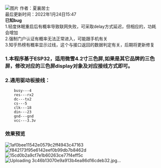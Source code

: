   ![图片](https://user-images.githubusercontent.com/32239713/151153571-9d4c58d6-e5b2-4a16-8c9d-78818740d7ac.png)
  作者：夏襄居士<br>
  最后更新时间：2022年1月24日15:47<br>
  **已知bug**<br>
        1.轻度休眠重启后有概率导致联网失败，可采取delay方式延迟，但相应的，功耗会增加<br>
        2.强制门户认证有概率无法正常进入，可能跟手机有关<br>
        3.知乎热榜有概率显示过线，这个与接口返回的数据判定有关，后期将更新修复<br>
  ### 1.本程序基于ESP32，适用微雪4.2寸三色屏,如果是其它品牌的三色屏，修改对应的三色屏display对象及对应接线方式即可。
  ### 2.通用驱动板接线：
        busy---4
        res---rx2
        dc---tx2
        cs---5
        clk---18
        din---23
        gnd---gnd
        vcc---3.3v
        
       
   ### 效果预览
   
  ![1af0bee11542e0579c2ff4943c47163](https://user-images.githubusercontent.com/32239713/151149910-c088d367-e442-4a41-b298-82bd4fbae2c5.jpg)
![f842173f95e6142eef0b99db7b8462d](https://user-images.githubusercontent.com/32239713/151149918-8236e788-cae0-4abc-b710-c04b2347994e.jpg)
![15cd0b2a9cf7e1b60263ce77f4eff5c](https://user-images.githubusercontent.com/32239713/151150139-ccc7a3f2-4db1-4eb9-90e7-21421451060e.jpg)
![Uploading 3c46b13070e9a913b4ea86d16cdeb32.jpg…]()

